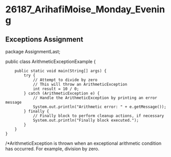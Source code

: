 # 26187_ArihafiMoise_Monday_Evening
## Exceptions Assignment

package AssignmentLast;

public class ArithmeticExceptionExample {

        public static void main(String[] args) {
            try {
                // Attempt to divide by zero
                // This will throw an ArithmeticException
                int result = 10 / 0;
            } catch (ArithmeticException e) {
                // Handle the ArithmeticException by printing an error message
                System.out.println("Arithmetic error: " + e.getMessage());
            } finally {
                // Finally block to perform cleanup actions, if necessary
                System.out.println("Finally block executed.");
            }
        }
    }


/*ArithmeticException is thrown when an exceptional arithmetic condition has
occurred. For example, division by zero.


